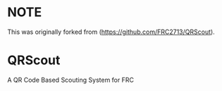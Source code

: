  
# NOTE
This was originally forked from (https://github.com/FRC2713/QRScout).



# QRScout
A QR Code Based Scouting System for FRC 



